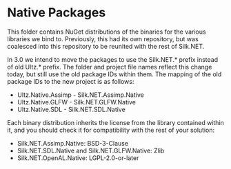 # Native Packages
This folder contains NuGet distributions of the binaries for the various libraries we bind to. Previously, this had its
own repository, but was coalesced into this repository to be reunited with the rest of Silk.NET.

In 3.0 we intend to move the packages to use the Silk.NET.\* prefix instead of old Ultz.\* prefix. The folder and
project file names reflect this change today, but still use the old package IDs within them. The mapping of the old
package IDs to the new project is as follows:

- Ultz.Native.Assimp - Silk.NET.Assimp.Native
- Ultz.Native.GLFW - Silk.NET.GLFW.Native
- Ultz.Native.SDL - Silk.NET.SDL.Native

Each binary distribution inherits the license from the library contained within it, and you should check it for
compatibility with the rest of your solution:

- Silk.NET.Assimp.Native: BSD-3-Clause
- Silk.NET.SDL.Native and Silk.NET.GLFW.Native: Zlib
- Silk.NET.OpenAL.Native: LGPL-2.0-or-later
